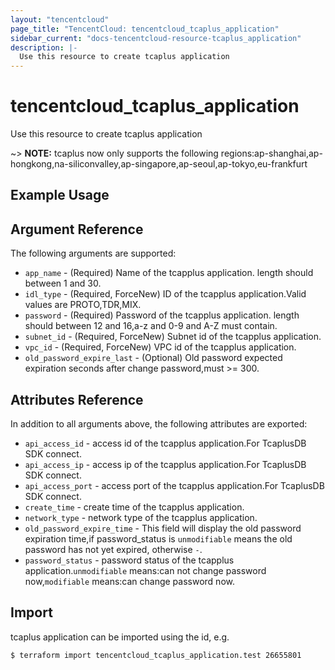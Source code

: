 ```yaml
---
layout: "tencentcloud"
page_title: "TencentCloud: tencentcloud_tcaplus_application"
sidebar_current: "docs-tencentcloud-resource-tcaplus_application"
description: |-
  Use this resource to create tcaplus application
---
```


# tencentcloud_tcaplus_application

Use this resource to create tcaplus application

~> **NOTE:** tcaplus now only supports the following regions:ap-shanghai,ap-hongkong,na-siliconvalley,ap-singapore,ap-seoul,ap-tokyo,eu-frankfurt

## Example Usage



## Argument Reference

The following arguments are supported:

* `app_name` - (Required) Name of the tcapplus application. length should between 1 and 30.
* `idl_type` - (Required, ForceNew) ID of the tcapplus application.Valid values are PROTO,TDR,MIX.
* `password` - (Required) Password of the tcapplus application. length should between 12 and 16,a-z and 0-9 and A-Z must contain.
* `subnet_id` - (Required, ForceNew) Subnet id of the tcapplus application.
* `vpc_id` - (Required, ForceNew) VPC id of the tcapplus application.
* `old_password_expire_last` - (Optional) Old password expected expiration seconds after change password,must >= 300.

## Attributes Reference

In addition to all arguments above, the following attributes are exported:

* `api_access_id` - access id of the tcapplus application.For TcaplusDB SDK connect.
* `api_access_ip` - access ip of the tcapplus application.For TcaplusDB SDK connect.
* `api_access_port` - access port of the tcapplus application.For TcaplusDB SDK connect.
* `create_time` - create time of the tcapplus application.
* `network_type` - network type of the tcapplus application.
* `old_password_expire_time` - This field will display the old password expiration time,if password_status is `unmodifiable` means the old password has not yet expired, otherwise `-`.
* `password_status` - password status of the tcapplus application.`unmodifiable` means:can not change password now,`modifiable` means:can change password now.


## Import

tcaplus application can be imported using the id, e.g.

```
$ terraform import tencentcloud_tcaplus_application.test 26655801
```

```

